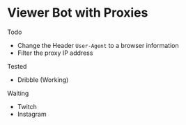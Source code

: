# Viewer Bot with Proxies

Todo
- Change the Header `User-Agent` to a browser information
- Filter the proxy IP address

Tested
- Dribble (Working)

Waiting
- Twitch
- Instagram
